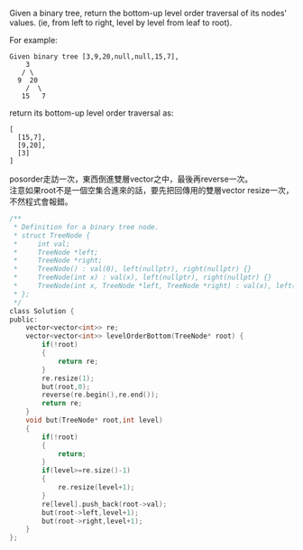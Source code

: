 Given a binary tree, return the bottom-up level order traversal of its nodes' values. (ie, from left to right, level by level from leaf to root).

For example:
```
Given binary tree [3,9,20,null,null,15,7],
    3
   / \
  9  20
    /  \
   15   7
```
return its bottom-up level order traversal as:
```
[
  [15,7],
  [9,20],
  [3]
]
```
posorder走訪一次，東西倒進雙層vector之中，最後再reverse一次。  
注意如果root不是一個空集合進來的話，要先把回傳用的雙層vector resize一次，不然程式會報錯。

```c
/**
 * Definition for a binary tree node.
 * struct TreeNode {
 *     int val;
 *     TreeNode *left;
 *     TreeNode *right;
 *     TreeNode() : val(0), left(nullptr), right(nullptr) {}
 *     TreeNode(int x) : val(x), left(nullptr), right(nullptr) {}
 *     TreeNode(int x, TreeNode *left, TreeNode *right) : val(x), left(left), right(right) {}
 * };
 */
class Solution {
public:
    vector<vector<int>> re;
    vector<vector<int>> levelOrderBottom(TreeNode* root) {
        if(!root)
        {
            return re;
        }
        re.resize(1);
        but(root,0);
        reverse(re.begin(),re.end());
        return re;
    }
    void but(TreeNode* root,int level)
    {
        if(!root)
        {
            return;
        }
        if(level>=re.size()-1)
        {
            re.resize(level+1);
        }
        re[level].push_back(root->val);
        but(root->left,level+1);
        but(root->right,level+1);
    }
};
```
